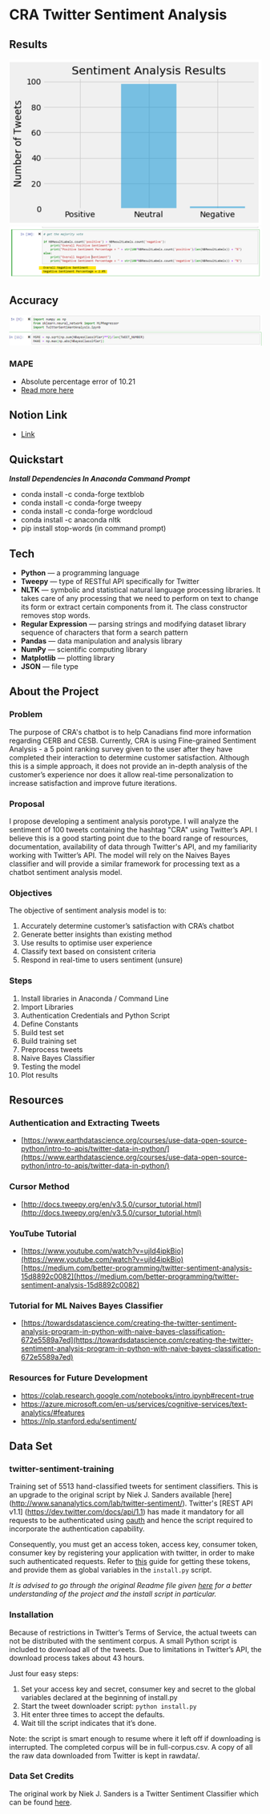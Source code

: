 CRA Twitter Sentiment Analysis
==========================
## Results
![Graph](https://github.com/shiyanboxer/CRA-Twitter-Sentiment-Analysis/blob/master/Graph.png)
![Results](https://github.com/shiyanboxer/CRA-Twitter-Sentiment-Analysis/blob/master/SAResults.png)

## Accuracy
![Accuracy](https://github.com/shiyanboxer/CRA-Twitter-Sentiment-Analysis/blob/master/Accuracy.png)

### MAPE ### 
- Absolute percentage error of 10.21
- [Read more here](https://www.researchgate.net/publication/326300968_Applying_Machine_Learning_and_Natural_Language_Processing_Techniques_to_Twitter_Sentiment_Classification_for_Turkish_and_English)

## Notion Link
- [Link](https://www.notion.so/shiyanboxer/Twitter-Sentiment-Analysis-v2-ef739d444a944254a2e43da829dc45a3)

## Quickstart
***Install Dependencies In Anaconda Command Prompt***
- conda install -c conda-forge textblob
- conda install -c conda-forge tweepy
- conda install -c conda-forge wordcloud
- conda install -c anaconda nltk
- pip install stop-words (in command prompt)

## Tech
- **Python** — a programming language
- **Tweepy** — type of RESTful API specifically for Twitter
- **NLTK** — symbolic and statistical natural language processing libraries. It takes care of any processing that we need to perform on text to change its form or extract certain components from it. The class constructor removes stop words.
- **Regular Expression** — parsing strings and modifying dataset library sequence of characters that form a search pattern
- **Pandas** — data manipulation and analysis library
- **NumPy** — scientific computing library
- **Matplotlib** — plotting library
- **JSON** — file type

## About the Project
### Problem
The purpose of CRA's chatbot is to help Canadians find more information regarding CERB and CESB. Currently, CRA is using Fine-grained Sentiment Analysis - a 5 point ranking survey given to the user after they have completed their interaction to determine customer satisfaction. Although this is a simple approach, it does not provide an in-depth analysis of the customer’s experience nor does it allow real-time personalization to increase satisfaction and improve future iterations.

### Proposal 
I propose developing a sentiment analysis porotype. I will analyze the sentiment of 100 tweets containing the hashtag "CRA" using Twitter’s API. I believe this is a good starting point due to the board range of resources, documentation, availability of data through Twitter's API, and my familiarity working with Twitter’s API. The model will rely on the Naives Bayes classifier and will provide a similar framework for processing text as a chatbot sentiment analysis model.

### Objectives
The objective of sentiment analysis model is to:
1. Accurately determine customer’s satisfaction with CRA’s chatbot
2. Generate better insights than existing method
3. Use results to optimise user experience
4. Classify text based on consistent criteria
5. Respond in real-time to users sentiment (unsure)

### Steps
1. Install libraries in Anaconda / Command Line
2. Import Libraries
3. Authentication Credentials and Python Script
4. Define Constants
5. Build test set
6. Build training set
7. Preprocess tweets
8. Naive Bayes Classifier
9. Testing the model
9. Plot results

## Resources
### Authentication and Extracting Tweets
- [https://www.earthdatascience.org/courses/use-data-open-source-python/intro-to-apis/twitter-data-in-python/](https://www.earthdatascience.org/courses/use-data-open-source-python/intro-to-apis/twitter-data-in-python/)

### Cursor Method
- [http://docs.tweepy.org/en/v3.5.0/cursor_tutorial.html](http://docs.tweepy.org/en/v3.5.0/cursor_tutorial.html)

### YouTube Tutorial
- [https://www.youtube.com/watch?v=ujId4ipkBio](https://www.youtube.com/watch?v=ujId4ipkBio)[https://medium.com/better-programming/twitter-sentiment-analysis-15d8892c0082](https://medium.com/better-programming/twitter-sentiment-analysis-15d8892c0082)

### Tutorial for ML Naives Bayes Classifier
- [https://towardsdatascience.com/creating-the-twitter-sentiment-analysis-program-in-python-with-naive-bayes-classification-672e5589a7ed](https://towardsdatascience.com/creating-the-twitter-sentiment-analysis-program-in-python-with-naive-bayes-classification-672e5589a7ed)

### Resources for Future Development
- https://colab.research.google.com/notebooks/intro.ipynb#recent=true
- https://azure.microsoft.com/en-us/services/cognitive-services/text-analytics/#features
- https://nlp.stanford.edu/sentiment/

## Data Set 
### twitter-sentiment-training
Training set of 5513 hand-classified tweets for sentiment classifiers.  This is an upgrade to the original script by Niek J. Sanders available [here] (http://www.sananalytics.com/lab/twitter-sentiment/). Twitter's [REST API v1.1] (https://dev.twitter.com/docs/api/1.1) has made it mandatory for all requests to be authenticated using [oauth](https://dev.twitter.com/docs/auth/oauth#v1-1) and hence the script required to incorporate the authentication capability.

Consequently, you must get an access token, access key, consumer token, consumer key by registering your application with twitter, in order to make such authenticated requests. Refer to [this](https://dev.twitter.com/docs/auth/tokens-devtwittercom) guide for getting these tokens, and provide them as global variables in the `install.py` script.

*It is advised to go through the original Readme file given [here](http://www.sananalytics.com/lab/twitter-sentiment/sanders-twitter-0.2.zip) for a better understanding of the project and the install script in particular.*

### Installation
Because of restrictions in Twitter’s Terms of Service, the actual tweets can not be distributed
with the sentiment corpus. A small Python script is included to download all of the tweets. Due
to limitations in Twitter’s API, the download process takes about 43 hours.

Just four easy steps:  
1. Set your access key and secret, consumer key and secret to the global variables declared at the beginning of install.py  
2. Start the tweet downloader script: `python install.py`  
3. Hit enter three times to accept the defaults.  
4. Wait till the script indicates that it’s done.  

Note: the script is smart enough to resume where it left off if downloading is interrupted.
The completed corpus will be in full-corpus.csv. A copy of all the raw data downloaded from Twitter is kept in rawdata/.

### Data Set Credits
The original work by Niek J. Sanders is a Twitter Sentiment Classifier which can be found [here](http://www.sananalytics.com/lab/twitter-sentiment/). 
